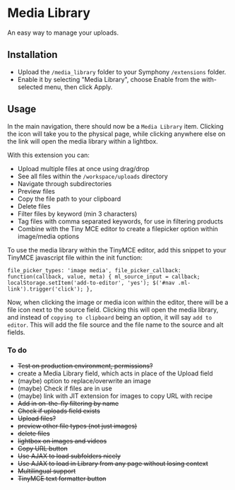 # Media Library

An easy way to manage your uploads.

## Installation

- Upload the `/media_library` folder to your Symphony `/extensions` folder.
- Enable it by selecting "Media Library", choose Enable from the with-selected menu, then click Apply.

## Usage

In the main navigation, there should now be a `Media Library` item. Clicking the icon will take you to the physical page, while clicking anywhere else on the link will open the media library within a lightbox.

With this extension you can:

- Upload multiple files at once using drag/drop
- See all files within the `/workspace/uploads` directory
- Navigate through subdirectories
- Preview files
- Copy the file path to your clipboard
- Delete files
- Filter files by keyword (min 3 characters)
- Tag files with comma separated keywords, for use in filtering products
- Combine with the Tiny MCE editor to create a filepicker option within image/media options

To use the media library within the TinyMCE editor, add this snippet to your TinyMCE javascript file within the init function:

`
file_picker_types: 'image media',
file_picker_callback: function(callback, value, meta) {
	ml_source_input = callback;
	localStorage.setItem('add-to-editor', 'yes');
	$('#nav .ml-link').trigger('click');
},
`

Now, when clicking the image or media icon within the editor, there will be a file icon next to the source field. Clicking this will open the media library, and instead of `copying to clipboard` being an option, it will say `add to editor`. This will add the file source and the file name to the source and alt fields.

### To do

- ~~Test on production environment, permissions?~~
- create a Media Library field, which acts in place of the Upload field
- (maybe) option to replace/overwrite an image
- (maybe) Check if files are in use
- (maybe) link with JIT extension for images to copy URL with recipe
- ~~Add in on-the-fly filtering by name~~
- ~~Check if uploads field exists~~
- ~~Upload files?~~
- ~~preview other file types (not just images)~~
- ~~delete files~~
- ~~lightbox on images and videos~~
- ~~Copy URL button~~
- ~~Use AJAX to load subfolders nicely~~
- ~~Use AJAX to load in Library from any page without losing context~~
- ~~Multilingual support~~
- ~~TinyMCE text formatter button~~
